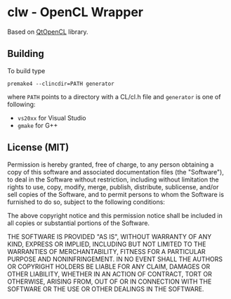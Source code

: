 # clw - OpenCL Wrapper

Based on [QtOpenCL](https://qt.gitorious.org/qt-labs/opencl) library.

## Building

To build type 

`premake4 --clincdir=PATH generator`

where `PATH` points to a directory with a CL/cl.h file and `generator` is one of following:

- `vs20xx` for Visual Studio
- `gmake` for G++

## License (MIT)

Permission is hereby granted, free of charge, to any person obtaining a copy
of this software and associated documentation files (the "Software"), to deal
in the Software without restriction, including without limitation the rights
to use, copy, modify, merge, publish, distribute, sublicense, and/or sell
copies of the Software, and to permit persons to whom the Software is
furnished to do so, subject to the following conditions:

The above copyright notice and this permission notice shall be included in
all copies or substantial portions of the Software.

THE SOFTWARE IS PROVIDED "AS IS", WITHOUT WARRANTY OF ANY KIND, EXPRESS OR
IMPLIED, INCLUDING BUT NOT LIMITED TO THE WARRANTIES OF MERCHANTABILITY,
FITNESS FOR A PARTICULAR PURPOSE AND NONINFRINGEMENT. IN NO EVENT SHALL THE
AUTHORS OR COPYRIGHT HOLDERS BE LIABLE FOR ANY CLAIM, DAMAGES OR OTHER
LIABILITY, WHETHER IN AN ACTION OF CONTRACT, TORT OR OTHERWISE, ARISING FROM,
OUT OF OR IN CONNECTION WITH THE SOFTWARE OR THE USE OR OTHER DEALINGS IN
THE SOFTWARE.